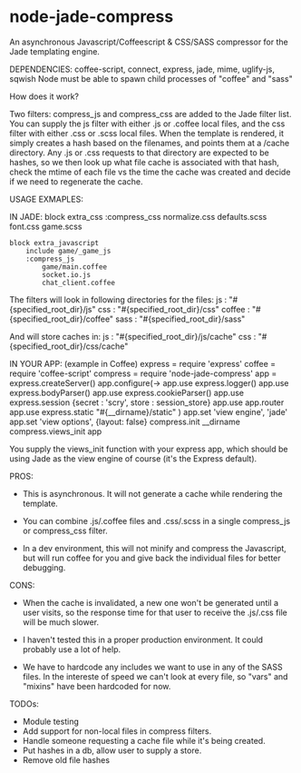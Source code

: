 node-jade-compress
==================

An asynchronous Javascript/Coffeescript &amp; CSS/SASS compressor for the Jade templating engine.

DEPENDENCIES:
coffee-script, connect, express, jade, mime, uglify-js, sqwish
Node must be able to spawn child processes of "coffee" and "sass"

How does it work?

Two filters: compress_js and compress_css are added to the Jade filter list. You can supply the js
filter with either .js or .coffee local files, and the css filter with either .css or .scss local files.
When the template is rendered, it simply creates a hash based on the filenames, and points them at
a /cache directory. Any .js or .css requests to that directory are expected to be hashes, so we then
look up what file cache is associated with that hash, check the mtime of each file vs the time the
cache was created and decide if we need to regenerate the cache.

USAGE EXMAPLES:

IN JADE:
    block extra_css
        :compress_css
            normalize.css
            defaults.scss
            font.css
            game.scss

    block extra_javascript
        include game/_game_js
        :compress_js
            game/main.coffee
            socket.io.js
            chat_client.coffee

The filters will look in following directories for the files:
js      : "#{specified_root_dir}/js"
css     : "#{specified_root_dir}/css"
coffee  : "#{specified_root_dir}/coffee"
sass    : "#{specified_root_dir}/sass"

And will store caches in:
js      : "#{specified_root_dir}/js/cache"
css     : "#{specified_root_dir}/css/cache"

IN YOUR APP:
(example in Coffee)
    express = require 'express'
    coffee = require 'coffee-script'
    compress = require 'node-jade-compress'
    app = express.createServer()
    app.configure(->
        app.use express.logger()
        app.use express.bodyParser()
        app.use express.cookieParser()
        app.use express.session {secret : 'scry', store : session_store}
        app.use app.router
        app.use express.static "#{__dirname}/static"
    )
    app.set 'view engine', 'jade'
    app.set 'view options', {layout: false}
    compress.init __dirname
    compress.views_init app

You supply the views_init function with your express app, which should
be using Jade as the view engine of course (it's the Express default).


PROS:
* This is asynchronous. It will not generate a cache while rendering the template.

* You can combine .js/.coffee files and .css/.scss in a single compress_js or compress_css filter.

* In a dev environment, this will not minify and compress the Javascript, but will run coffee for you and
  give back the individual files for better debugging.

CONS:
* When the cache is invalidated, a new one won't be generated until a user visits, so the response
  time for that user to receive the .js/.css file will be much slower.

* I haven't tested this in a proper production environment. It could probably use a lot of help.

* We have to hardcode any includes we want to use in any of the SASS files. In the intereste of speed
  we can't look at every file, so "vars" and "mixins" have been hardcoded for now.


TODOs:
* Module testing
* Add support for non-local files in compress filters.
* Handle someone requesting a cache file while it's being created.
* Put hashes in a db, allow user to supply a store.
* Remove old file hashes
